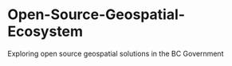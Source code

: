# Open-Source-Geospatial-Ecosystem
Exploring open source geospatial solutions in the BC Government 
